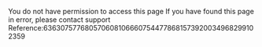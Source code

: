You do not have permission to access this page If you have found this page in error, please contact support Reference:6363075776805706081066607544778681573920034968299102359